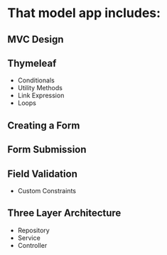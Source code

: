 # That model app includes: 

## MVC Design
## Thymeleaf
* Conditionals
* Utility Methods
* Link Expression
* Loops
## Creating a Form
## Form Submission
## Field Validation
* Custom Constraints
## Three Layer Architecture
* Repository
* Service
* Controller

